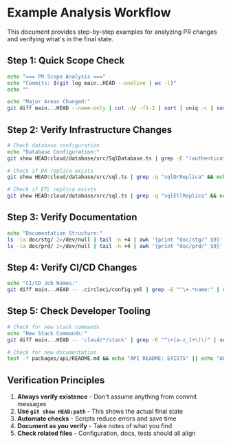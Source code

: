 # Example Analysis Workflow

This document provides step-by-step examples for analyzing PR changes and verifying what's in the final state.

## Step 1: Quick Scope Check

```bash
echo "=== PR Scope Analysis ==="
echo "Commits: $(git log main..HEAD --oneline | wc -l)"
echo ""

echo "Major Areas Changed:"
git diff main...HEAD --name-only | cut -d/ -f1-2 | sort | uniq -c | sort -rn | head -10
```

## Step 2: Verify Infrastructure Changes

```bash
# Check database configuration
echo "Database Configuration:"
git show HEAD:cloud/database/src/SqlDatabase.ts | grep -E "(authentication_plugin|character_set|sslMode|edition)"

# Check if DR replica exists
git show HEAD:cloud/database/src/sql.ts | grep -q "sqlDrReplica" && echo "DR Replica: YES" || echo "DR Replica: NO"

# Check if ETL replica exists
git show HEAD:cloud/database/src/sql.ts | grep -q "sqlEtlReplica" && echo "ETL Replica: YES" || echo "ETL Replica: NO"
```

## Step 3: Verify Documentation

```bash
echo "Documentation Structure:"
ls -la doc/stg/ 2>/dev/null | tail -n +4 | awk '{print "doc/stg/" $9}'
ls -la doc/prd/ 2>/dev/null | tail -n +4 | awk '{print "doc/prd/" $9}'
```

## Step 4: Verify CI/CD Changes

```bash
echo "CI/CD Job Names:"
git diff main...HEAD -- .circleci/config.yml | grep -E "^\+.*name:" | sed 's/^+//' | grep -v "^   #"
```

## Step 5: Check Developer Tooling

```bash
# Check for new stack commands
echo "New Stack Commands:"
git diff main...HEAD -- 'cloud/*/stack' | grep -E "^\+[a-z_]+\(\)" | sed 's/^+//'

# Check for new documentation
test -f packages/api/README.md && echo "API README: EXISTS" || echo "API README: MISSING"
```

## Verification Principles

1. **Always verify existence** - Don't assume anything from commit messages
2. **Use `git show HEAD:path`** - This shows the actual final state
3. **Automate checks** - Scripts reduce errors and save time
4. **Document as you verify** - Take notes of what you find
5. **Check related files** - Configuration, docs, tests should all align
